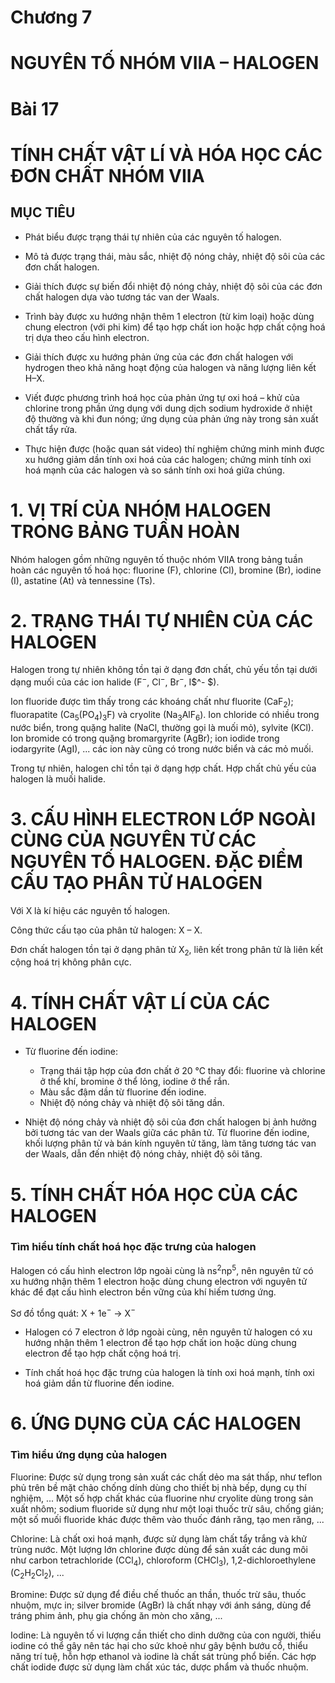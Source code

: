 # Chương 7

# NGUYÊN TỐ NHÓM VIIA – HALOGEN

# Bài 17

# TÍNH CHẤT VẬT LÍ VÀ HÓA HỌC CÁC ĐƠN CHẤT NHÓM VIIA

## MỤC TIÊU

- Phát biểu được trạng thái tự nhiên của các nguyên tố halogen.

- Mô tả được trạng thái, màu sắc, nhiệt độ nóng chảy, nhiệt độ sôi của các đơn chất halogen.

- Giải thích được sự biến đổi nhiệt độ nóng chảy, nhiệt độ sôi của các đơn chất halogen dựa vào tương tác van der Waals.

- Trình bày được xu hướng nhận thêm 1 electron (từ kim loại) hoặc dùng chung electron (với phi kim) để tạo hợp chất ion hoặc hợp chất cộng hoá trị dựa theo cấu hình electron.

- Giải thích được xu hướng phản ứng của các đơn chất halogen với hydrogen theo khả năng hoạt động của halogen và năng lượng liên kết H–X.

- Viết được phương trình hoá học của phản ứng tự oxi hoá – khử của chlorine trong phần ứng dụng với dung dịch sodium hydroxide ở nhiệt độ thường và khi đun nóng; ứng dụng của phản ứng này trong sản xuất chất tẩy rửa.

- Thực hiện được (hoặc quan sát video) thí nghiệm chứng minh minh được xu hướng giảm dần tính oxi hoá của các halogen; chứng minh tính oxi hoá mạnh của các halogen và so sánh tính oxi hoá giữa chúng.

# 1. VỊ TRÍ CỦA NHÓM HALOGEN TRONG BẢNG TUẦN HOÀN

Nhóm halogen gồm những nguyên tố thuộc nhóm VIIA trong bảng tuần hoàn các nguyên tố hoá học: fluorine (F), chlorine (Cl), bromine (Br), iodine (I), astatine (At) và tennessine (Ts).

# 2. TRẠNG THÁI TỰ NHIÊN CỦA CÁC HALOGEN

Halogen trong tự nhiên không tồn tại ở dạng đơn chất, chủ yếu tồn tại dưới dạng muối của các ion halide (F$^-$, Cl$^-$, Br$^-$, I$^- $).

Ion fluoride được tìm thấy trong các khoáng chất như fluorite (CaF$_2$); fluorapatite (Ca$_5$(PO$_4$)$_3$F) và cryolite (Na$_3$AlF$_6$). Ion chloride có nhiều trong nước biển, trong quặng halite (NaCl, thường gọi là muối mỏ), sylvite (KCl). Ion bromide có trong quặng bromargyrite (AgBr); ion iodide trong iodargyrite (AgI), ... các ion này cũng có trong nước biển và các mỏ muối.

Trong tự nhiên, halogen chỉ tồn tại ở dạng hợp chất. Hợp chất chủ yếu của halogen là muối halide.

# 3. CẤU HÌNH ELECTRON LỚP NGOÀI CÙNG CỦA NGUYÊN TỬ CÁC NGUYÊN TỐ HALOGEN. ĐẶC ĐIỂM CẤU TẠO PHÂN TỬ HALOGEN

Với X là kí hiệu các nguyên tố halogen.

Công thức cấu tạo của phân tử halogen: X – X.

Đơn chất halogen tồn tại ở dạng phân tử X$_2$, liên kết trong phân tử là liên kết cộng hoá trị không phân cực.

# 4. TÍNH CHẤT VẬT LÍ CỦA CÁC HALOGEN

- Từ fluorine đến iodine:
    - Trạng thái tập hợp của đơn chất ở 20 °C thay đổi: fluorine và chlorine ở thể khí, bromine ở thể lỏng, iodine ở thể rắn.
    - Màu sắc đậm dần từ fluorine đến iodine.
    - Nhiệt độ nóng chảy và nhiệt độ sôi tăng dần.

- Nhiệt độ nóng chảy và nhiệt độ sôi của đơn chất halogen bị ảnh hưởng bởi tương tác van der Waals giữa các phân tử. Từ fluorine đến iodine, khối lượng phân tử và bán kính nguyên tử tăng, làm tăng tương tác van der Waals, dẫn đến nhiệt độ nóng chảy, nhiệt độ sôi tăng.

# 5. TÍNH CHẤT HÓA HỌC CỦA CÁC HALOGEN

### Tìm hiểu tính chất hoá học đặc trưng của halogen

Halogen có cấu hình electron lớp ngoài cùng là ns$^2$np$^5$, nên nguyên tử có xu hướng nhận thêm 1 electron hoặc dùng chung electron với nguyên tử khác để đạt cấu hình electron bền vững của khí hiếm tương ứng.

Sơ đồ tổng quát: X + 1e$^-$ → X$^-$

- Halogen có 7 electron ở lớp ngoài cùng, nên nguyên tử halogen có xu hướng nhận thêm 1 electron để tạo hợp chất ion hoặc dùng chung electron để tạo hợp chất cộng hoá trị.

- Tính chất hoá học đặc trưng của halogen là tính oxi hoá mạnh, tính oxi hoá giảm dần từ fluorine đến iodine.

# 6. ỨNG DỤNG CỦA CÁC HALOGEN

### Tìm hiểu ứng dụng của halogen

Fluorine: Được sử dụng trong sản xuất các chất dẻo ma sát thấp, như teflon phủ trên bề mặt chảo chống dính dùng cho thiết bị nhà bếp, dụng cụ thí nghiệm, ... Một số hợp chất khác của fluorine như cryolite dùng trong sản xuất nhôm; sodium fluoride sử dụng như một loại thuốc trừ sâu, chống gián; một số muối fluoride khác được thêm vào thuốc đánh răng, tạo men răng, ...

Chlorine: Là chất oxi hoá mạnh, được sử dụng làm chất tẩy trắng và khử trùng nước. Một lượng lớn chlorine được dùng để sản xuất các dung môi như carbon tetrachloride (CCl$_4$), chloroform (CHCl$_3$), 1,2-dichloroethylene (C$_2$H$_2$Cl$_2$), ...

Bromine: Được sử dụng để điều chế thuốc an thần, thuốc trừ sâu, thuốc nhuộm, mực in; silver bromide (AgBr) là chất nhạy với ánh sáng, dùng để tráng phim ảnh, phụ gia chống ăn mòn cho xăng, ...

Iodine: Là nguyên tố vi lượng cần thiết cho dinh dưỡng của con người, thiếu iodine có thể gây nên tác hại cho sức khoẻ như gây bệnh bướu cổ, thiểu năng trí tuệ, hỗn hợp ethanol và iodine là chất sát trùng phổ biến. Các hợp chất iodide được sử dụng làm chất xúc tác, dược phẩm và thuốc nhuộm.
